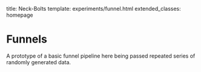 title: Neck-Bolts
template: experiments/funnel.html
extended_classes: homepage

# Funnels
A prototype of a basic funnel pipeline here being passed repeated series of randomly generated data.
